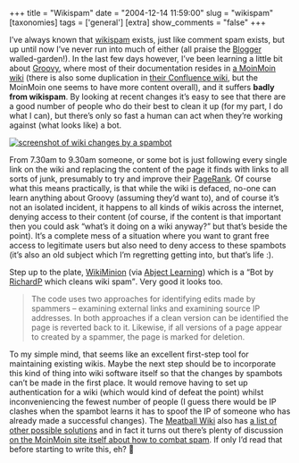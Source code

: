 +++
title = "Wikispam"
date = "2004-12-14 11:59:00"
slug = "wikispam"
[taxonomies]
tags = ['general']
[extra]
show_comments = "false"
+++

I’ve always known that [wikispam](http://en.wikipedia.org/wiki/Wikispam) exists, just like comment spam exists, but up until now I’ve never run into much of either (all praise the [Blogger](http://www.blogger.com) walled-garden!). In the last few days however, I’ve been learning a little bit about [Groovy](http://groovy.codehaus.org), where most of their documentation resides in [a MoinMoin wiki](http://wiki.codehaus.org/groovy/) (there is also some duplication in [their Confluence wiki](http://docs.codehaus.org/display/GROOVY/), but the MoinMoin one seems to have more content overall), and it suffers **badly from wikispam**. By looking at recent changes it’s easy to see that there are a good number of people who do their best to clean it up (for my part, I do what I can), but there’s only so fast a human can act when they’re working against (what looks like) a bot.

[![screenshot of wiki changes by a spambot](http://philwilson.org/images/wikispam1.png "A small number of the changes made to the Groovy wiki by a spamming bot")](http://wiki.codehaus.org/groovy/RecentChanges)

From 7.30am to 9.30am someone, or some bot is just following every single link on the wiki and replacing the content of the page it finds with links to all sorts of junk, presumably to try and improve their [PageRank](http://en.wikipedia.org/wiki/PageRank). Of course what this means practically, is that while the wiki is defaced, no-one can learn anything about Groovy (assuming they’d want to), and of course it’s not an isolated incident, it happens to all kinds of wikis across the internet, denying access to their content (of course, if the content is that important then you could ask “what’s it doing on a wiki anyway?” but that’s beside the point). It’s a complete mess of a situation where you want to grant free access to legitimate users but also need to deny access to these spambots (it’s also an old subject which I’m regretting getting into, but that’s life :).

Step up to the plate, [WikiMinion](http://www.nooranch.com/synaesmedia/wiki/wiki.cgi?WikiMinion) (via [Abject Learning](http://careo.elearning.ubc.ca/weblogs/brian/archives/009817.html "Is there a Nobel Prize for WikiHeroes?")) which is a <q cite="http://www.nooranch.com/synaesmedia/wiki/wiki.cgi?WikiMinion">Bot by [RichardP](http://www.nooranch.com/synaesmedia/wiki/wiki.cgi?RichardP) which cleans wiki spam</q>. Very good it looks too.

> The code uses two approaches for identifying edits made by spammers – examining external links and examining source IP addresses. In both approaches if a clean version can be identified the page is reverted back to it. Likewise, if all versions of a page appear to created by a spammer, the page is marked for deletion.

To my simple mind, that seems like an excellent first-step tool for maintaining existing wikis. Maybe the next step should be to incorporate this kind of thing into wiki software itself so that the changes by spambots can’t be made in the first place. It would remove having to set up authentication for a wiki (which would kind of defeat the point) whilst inconveniencing the fewest number of people (I guess there would be IP clashes when the spambot learns it has to spoof the IP of someone who has already made a successful changes). The [Meatball Wiki](http://www.usemod.com/cgi-bin/mb.pl?MeatballWiki) also has [a list of other possible solutions](http://www.usemod.com/cgi-bin/mb.pl?WikiSpam) and in fact it turns out there’s plenty of discussion [on the MoinMoin site itself about how to combat spam](http://moinmoin.wikiwikiweb.de/AntiSpamGlobalSolution). If only I’d read that before starting to write this, eh? 🙂

